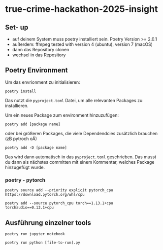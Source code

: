 # true-crime-hackathon-2025-insight

## Set- up 
* auf deinem System muss poetry installiert sein. Poetry Version >= 2.0.1 
* außerdem: ffmpeg tested with version 4 (ubuntu), version 7 (macOS)
* dann das Repository clonen 
* wechsel in das Repository

## Poetry Environment 

Um das envrionment zu initialisieren:
```console
poetry install
```
Das nutzt die `pyproject.toml` Datei, um alle relevanten Packages zu installieren. 

Um ein neues Package zum environment hinzuzufügen:  
```console
poetry add [package name]
```
oder bei größeren Packages, die viele Dependendcies zusätzlich brauchen (zB pytroch oÄ)
```console  
poetry add -D [package name]
```
Das wird dann automatisch in das `pyproject.toml` geschrieben. 
Das musst du dann als nächstes committen mit einem Kommentar, welches Package hinzugefügt wurde.

### poetry - pytorch  
``` 
poetry source add --priority explicit pytorch_cpu https://download.pytorch.org/whl/cpu

poetry add --source pytorch_cpu torch==1.13.1+cpu torchaudio==0.13.1+cpu
```

## Ausführung einzelner tools  

```
poetry run jupyter notebook 

poetry run python [file-to-run].py

```